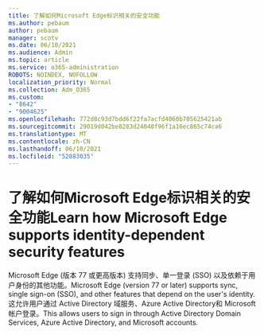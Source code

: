 ```yaml
---
title: 了解如何Microsoft Edge标识相关的安全功能
ms.author: pebaum
author: pebaum
manager: scotv
ms.date: 06/10/2021
ms.audience: Admin
ms.topic: article
ms.service: o365-administration
ROBOTS: NOINDEX, NOFOLLOW
localization_priority: Normal
ms.collection: Adm_O365
ms.custom:
- "8642"
- "9004625"
ms.openlocfilehash: 772d8c93d7bdd6f22fa7acfd4060b705625421ab
ms.sourcegitcommit: 29019d042be8283d24048f96f1a16ec865c74ca6
ms.translationtype: MT
ms.contentlocale: zh-CN
ms.lasthandoff: 06/10/2021
ms.locfileid: "52883035"
---
```

# <a name="learn-how-microsoft-edge-supports-identity-dependent-security-features"></a><span data-ttu-id="52be2-102">了解如何Microsoft Edge标识相关的安全功能</span><span class="sxs-lookup"><span data-stu-id="52be2-102">Learn how Microsoft Edge supports identity-dependent security features</span></span>

<span data-ttu-id="52be2-103">Microsoft Edge (版本 77 或更高版本) 支持同步、单一登录 (SSO) 以及依赖于用户身份的其他功能。</span><span class="sxs-lookup"><span data-stu-id="52be2-103">Microsoft Edge (version 77 or later) supports sync, single sign-on (SSO), and other features that depend on the user's identity.</span></span> <span data-ttu-id="52be2-104">这允许用户通过 Active Directory 域服务、Azure Active Directory和 Microsoft 帐户登录。</span><span class="sxs-lookup"><span data-stu-id="52be2-104">This allows users to sign in through Active Directory Domain Services, Azure Active Directory, and Microsoft accounts.</span></span>
